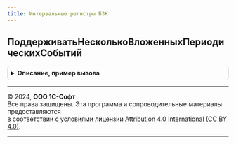 ```yaml
---
title: Интервальные регистры БЗК
---
```



## ПоддерживатьНесколькоВложенныхПериодическихСобытий
<details style="margin: 1em 0; padding: 0.5em; border: 1px solid #ccc; border-radius: 6px;">

<summary style="font-weight: bold; cursor: pointer;">Описание, пример вызова</summary>

```bsl

// Возвращает признак поддержки стека периодических событий.
//
// Возвращаемое значение:
//		Булево
//
Функция ПоддерживатьНесколькоВложенныхПериодическихСобытий() Экспорт
```

Пример вызова
```bsl
Результат = ИнтервальныеРегистрыБЗК.ПоддерживатьНесколькоВложенныхПериодическихСобытий() 
```
</details>

---

© 2024, **ООО 1С-Софт**  
Все права защищены. Эта программа и сопроводительные материалы предоставляются  
в соответствии с условиями лицензии [Attribution 4.0 International (CC BY 4.0)](https://creativecommons.org/licenses/by/4.0/legalcode).

---
